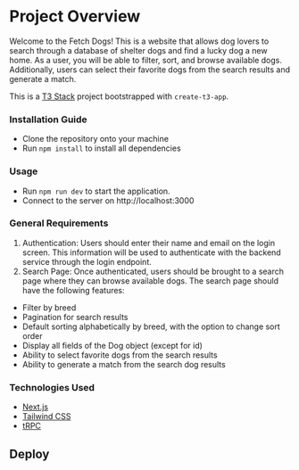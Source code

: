# Project Overview

Welcome to the Fetch Dogs! This is a website that allows dog lovers to search through a database of shelter dogs and find a lucky dog a new home. As a user, you will be able to filter, sort, and browse available dogs. Additionally, users can select their favorite dogs from the search results and generate a match.

This is a [T3 Stack](https://create.t3.gg/) project bootstrapped with `create-t3-app`.

### Installation Guide

- Clone the repository onto your machine
- Run `npm install` to install all dependencies

### Usage

- Run `npm run dev` to start the application.
- Connect to the server on http://localhost:3000

### General Requirements

1) Authentication: Users should enter their name and email on the login screen. This information will be used to authenticate with the backend service through the login endpoint.
2) Search Page: Once authenticated, users should be brought to a search page where they can browse available dogs. The search page should have the following features:

* Filter by breed
* Pagination for search results
* Default sorting alphabetically by breed, with the option to change sort order
* Display all fields of the Dog object (except for id)
* Ability to select favorite dogs from the search results
* Ability to generate a match from the search dog results

### Technologies Used

- [Next.js](https://nextjs.org)
- [Tailwind CSS](https://tailwindcss.com)
- [tRPC](https://trpc.io)

## Deploy
